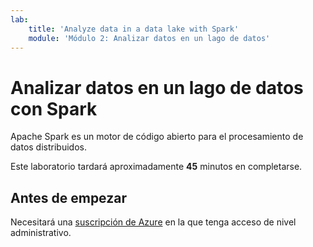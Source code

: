 ```yaml
---
lab:
    title: 'Analyze data in a data lake with Spark'
    module: 'Módulo 2: Analizar datos en un lago de datos'
---
```


# Analizar datos en un lago de datos con Spark

Apache Spark es un motor de código abierto para el procesamiento de datos distribuidos.

Este laboratorio tardará aproximadamente **45** minutos en completarse.

## Antes de empezar

Necesitará una [suscripción de Azure](https://azure.microsoft.com/free) en la que tenga acceso de nivel administrativo.
